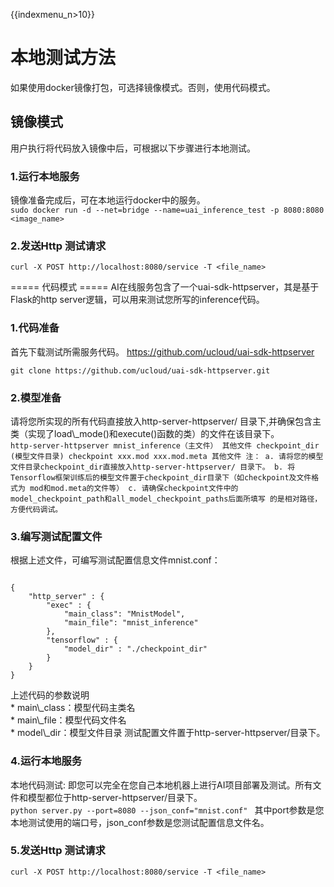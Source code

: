 {{indexmenu_n>10}}

# 本地测试方法

如果使用docker镜像打包，可选择镜像模式。否则，使用代码模式。

## 镜像模式

用户执行[](/ai/uai-inference/use/oplist/packdata_docker)将代码放入镜像中后，可根据以下步骤进行本地测试。

### 1.运行本地服务

镜像准备完成后，可在本地运行docker中的服务。  
`sudo docker run -d --net=bridge --name=uai_inference_test -p 8080:8080
<image_name>
`

### 2.发送Http 测试请求

    curl -X POST http://localhost:8080/service -T <file_name>

  
\===== 代码模式 ===== AI在线服务包含了一个uai-sdk-httpserver，其是基于Flask的http
server逻辑，可以用来测试您所写的inference代码。  

### 1.代码准备

首先下载测试所需服务代码。 <https://github.com/ucloud/uai-sdk-httpserver>

    git clone https://github.com/ucloud/uai-sdk-httpserver.git

### 2.模型准备

请将您所实现的所有代码直接放入http-server-httpserver/
目录下,并确保包含主类（实现了load\\\_mode()和execute()函数的类）的文件在该目录下。  
`http-server-httpserver
mnist_inference（主文件）
其他文件
checkpoint_dir (模型文件目录)
checkpoint
xxx.mod
xxx.mod.meta
其他文件
注：
a. 请将您的模型文件目录checkpoint_dir直接放入http-server-httpserver/ 目录下。
b. 将Tensorflow框架训练后的模型文件置于checkpoint_dir目录下（如checkpoint及文件格式为
mod和mod.meta的文件等）
c.
请确保checkpoint文件中的model_checkpoint_path和all_model_checkpoint_paths后面所填写
的是相对路径，方便代码调试。
`

### 3.编写测试配置文件

根据上述文件，可编写测试配置信息文件mnist.conf：

``` 

{
    "http_server" : {
        "exec" : {
            "main_class": "MnistModel",
            "main_file": "mnist_inference"
        },
        "tensorflow" : {
            "model_dir" : "./checkpoint_dir"
        }
    }
}
```

上述代码的参数说明  
\* main\\\_class：模型代码主类名  
\* main\\\_file：模型代码文件名  
\* model\\\_dir：模型文件目录 测试配置文件置于http-server-httpserver/目录下。

### 4.运行本地服务

本地代码测试:
即您可以完全在您自己本地机器上进行AI项目部署及测试。所有文件和模型都位于http-server-httpserver/目录下。  
`python server.py --port=8080 --json_conf="mnist.conf"
` 其中port参数是您本地测试使用的端口号，json\_conf参数是您测试配置信息文件名。  

### 5.发送Http 测试请求

    curl -X POST http://localhost:8080/service -T <file_name>
